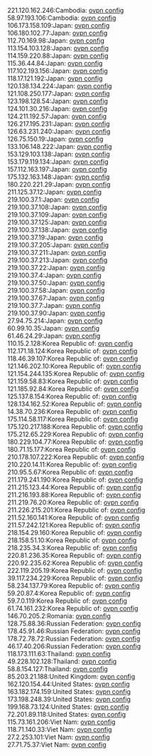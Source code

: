 221.120.162.246:Cambodia: [ovpn config](vpn/221_120_162_246.ovpn)  
58.97.193.106:Cambodia: [ovpn config](vpn/58_97_193_106.ovpn)  
106.173.158.109:Japan: [ovpn config](vpn/106_173_158_109.ovpn)  
106.180.102.77:Japan: [ovpn config](vpn/106_180_102_77.ovpn)  
112.70.169.98:Japan: [ovpn config](vpn/112_70_169_98.ovpn)  
113.154.103.128:Japan: [ovpn config](vpn/113_154_103_128.ovpn)  
114.159.220.88:Japan: [ovpn config](vpn/114_159_220_88.ovpn)  
115.36.44.84:Japan: [ovpn config](vpn/115_36_44_84.ovpn)  
117.102.193.156:Japan: [ovpn config](vpn/117_102_193_156.ovpn)  
118.17.121.192:Japan: [ovpn config](vpn/118_17_121_192.ovpn)  
120.138.134.224:Japan: [ovpn config](vpn/120_138_134_224.ovpn)  
121.108.250.177:Japan: [ovpn config](vpn/121_108_250_177.ovpn)  
123.198.128.54:Japan: [ovpn config](vpn/123_198_128_54.ovpn)  
124.101.30.216:Japan: [ovpn config](vpn/124_101_30_216.ovpn)  
124.211.192.57:Japan: [ovpn config](vpn/124_211_192_57.ovpn)  
126.217.195.231:Japan: [ovpn config](vpn/126_217_195_231.ovpn)  
126.63.231.240:Japan: [ovpn config](vpn/126_63_231_240.ovpn)  
126.75.150.19:Japan: [ovpn config](vpn/126_75_150_19.ovpn)  
133.106.148.222:Japan: [ovpn config](vpn/133_106_148_222.ovpn)  
153.129.103.138:Japan: [ovpn config](vpn/153_129_103_138.ovpn)  
153.179.119.134:Japan: [ovpn config](vpn/153_179_119_134.ovpn)  
157.112.163.197:Japan: [ovpn config](vpn/157_112_163_197.ovpn)  
175.132.163.148:Japan: [ovpn config](vpn/175_132_163_148.ovpn)  
180.220.221.29:Japan: [ovpn config](vpn/180_220_221_29.ovpn)  
211.125.37.12:Japan: [ovpn config](vpn/211_125_37_12.ovpn)  
219.100.37.1:Japan: [ovpn config](vpn/219_100_37_1.ovpn)  
219.100.37.108:Japan: [ovpn config](vpn/219_100_37_108.ovpn)  
219.100.37.109:Japan: [ovpn config](vpn/219_100_37_109.ovpn)  
219.100.37.125:Japan: [ovpn config](vpn/219_100_37_125.ovpn)  
219.100.37.138:Japan: [ovpn config](vpn/219_100_37_138.ovpn)  
219.100.37.19:Japan: [ovpn config](vpn/219_100_37_19.ovpn)  
219.100.37.205:Japan: [ovpn config](vpn/219_100_37_205.ovpn)  
219.100.37.211:Japan: [ovpn config](vpn/219_100_37_211.ovpn)  
219.100.37.213:Japan: [ovpn config](vpn/219_100_37_213.ovpn)  
219.100.37.22:Japan: [ovpn config](vpn/219_100_37_22.ovpn)  
219.100.37.4:Japan: [ovpn config](vpn/219_100_37_4.ovpn)  
219.100.37.50:Japan: [ovpn config](vpn/219_100_37_50.ovpn)  
219.100.37.58:Japan: [ovpn config](vpn/219_100_37_58.ovpn)  
219.100.37.67:Japan: [ovpn config](vpn/219_100_37_67.ovpn)  
219.100.37.7:Japan: [ovpn config](vpn/219_100_37_7.ovpn)  
219.100.37.90:Japan: [ovpn config](vpn/219_100_37_90.ovpn)  
27.94.75.214:Japan: [ovpn config](vpn/27_94_75_214.ovpn)  
60.99.10.35:Japan: [ovpn config](vpn/60_99_10_35.ovpn)  
61.46.24.29:Japan: [ovpn config](vpn/61_46_24_29.ovpn)  
110.15.2.128:Korea Republic of: [ovpn config](vpn/110_15_2_128.ovpn)  
112.171.18.124:Korea Republic of: [ovpn config](vpn/112_171_18_124.ovpn)  
118.46.39.107:Korea Republic of: [ovpn config](vpn/118_46_39_107.ovpn)  
121.146.202.10:Korea Republic of: [ovpn config](vpn/121_146_202_10.ovpn)  
121.154.244.135:Korea Republic of: [ovpn config](vpn/121_154_244_135.ovpn)  
121.159.58.83:Korea Republic of: [ovpn config](vpn/121_159_58_83.ovpn)  
121.185.92.84:Korea Republic of: [ovpn config](vpn/121_185_92_84.ovpn)  
125.137.8.154:Korea Republic of: [ovpn config](vpn/125_137_8_154.ovpn)  
128.134.162.52:Korea Republic of: [ovpn config](vpn/128_134_162_52.ovpn)  
14.38.70.236:Korea Republic of: [ovpn config](vpn/14_38_70_236.ovpn)  
175.114.58.117:Korea Republic of: [ovpn config](vpn/175_114_58_117.ovpn)  
175.120.217.188:Korea Republic of: [ovpn config](vpn/175_120_217_188.ovpn)  
175.212.65.229:Korea Republic of: [ovpn config](vpn/175_212_65_229.ovpn)  
180.229.104.77:Korea Republic of: [ovpn config](vpn/180_229_104_77.ovpn)  
180.71.15.177:Korea Republic of: [ovpn config](vpn/180_71_15_177.ovpn)  
210.178.107.222:Korea Republic of: [ovpn config](vpn/210_178_107_222.ovpn)  
210.220.14.11:Korea Republic of: [ovpn config](vpn/210_220_14_11.ovpn)  
210.95.5.67:Korea Republic of: [ovpn config](vpn/210_95_5_67.ovpn)  
211.179.241.190:Korea Republic of: [ovpn config](vpn/211_179_241_190.ovpn)  
211.215.123.44:Korea Republic of: [ovpn config](vpn/211_215_123_44.ovpn)  
211.216.193.88:Korea Republic of: [ovpn config](vpn/211_216_193_88.ovpn)  
211.219.76.20:Korea Republic of: [ovpn config](vpn/211_219_76_20.ovpn)  
211.226.215.201:Korea Republic of: [ovpn config](vpn/211_226_215_201.ovpn)  
211.52.160.141:Korea Republic of: [ovpn config](vpn/211_52_160_141.ovpn)  
211.57.242.121:Korea Republic of: [ovpn config](vpn/211_57_242_121.ovpn)  
218.154.29.160:Korea Republic of: [ovpn config](vpn/218_154_29_160.ovpn)  
218.158.51.10:Korea Republic of: [ovpn config](vpn/218_158_51_10.ovpn)  
218.235.34.3:Korea Republic of: [ovpn config](vpn/218_235_34_3.ovpn)  
220.81.236.35:Korea Republic of: [ovpn config](vpn/220_81_236_35.ovpn)  
220.92.235.62:Korea Republic of: [ovpn config](vpn/220_92_235_62.ovpn)  
222.119.205.19:Korea Republic of: [ovpn config](vpn/222_119_205_19.ovpn)  
39.117.234.229:Korea Republic of: [ovpn config](vpn/39_117_234_229.ovpn)  
58.234.137.79:Korea Republic of: [ovpn config](vpn/58_234_137_79.ovpn)  
59.20.87.4:Korea Republic of: [ovpn config](vpn/59_20_87_4.ovpn)  
59.7.0.119:Korea Republic of: [ovpn config](vpn/59_7_0_119.ovpn)  
61.74.161.232:Korea Republic of: [ovpn config](vpn/61_74_161_232.ovpn)  
146.70.205.2:Romania: [ovpn config](vpn/146_70_205_2.ovpn)  
128.75.88.36:Russian Federation: [ovpn config](vpn/128_75_88_36.ovpn)  
178.45.91.46:Russian Federation: [ovpn config](vpn/178_45_91_46.ovpn)  
178.72.78.72:Russian Federation: [ovpn config](vpn/178_72_78_72.ovpn)  
46.17.40.206:Russian Federation: [ovpn config](vpn/46_17_40_206.ovpn)  
118.173.111.63:Thailand: [ovpn config](vpn/118_173_111_63.ovpn)  
49.228.102.128:Thailand: [ovpn config](vpn/49_228_102_128.ovpn)  
58.8.154.127:Thailand: [ovpn config](vpn/58_8_154_127.ovpn)  
85.203.21.188:United Kingdom: [ovpn config](vpn/85_203_21_188.ovpn)  
162.120.154.44:United States: [ovpn config](vpn/162_120_154_44.ovpn)  
163.182.174.159:United States: [ovpn config](vpn/163_182_174_159.ovpn)  
173.198.248.39:United States: [ovpn config](vpn/173_198_248_39.ovpn)  
199.168.73.124:United States: [ovpn config](vpn/199_168_73_124.ovpn)  
72.201.89.118:United States: [ovpn config](vpn/72_201_89_118.ovpn)  
115.73.161.206:Viet Nam: [ovpn config](vpn/115_73_161_206.ovpn)  
118.71.140.33:Viet Nam: [ovpn config](vpn/118_71_140_33.ovpn)  
27.2.253.101:Viet Nam: [ovpn config](vpn/27_2_253_101.ovpn)  
27.71.75.37:Viet Nam: [ovpn config](vpn/27_71_75_37.ovpn)  
